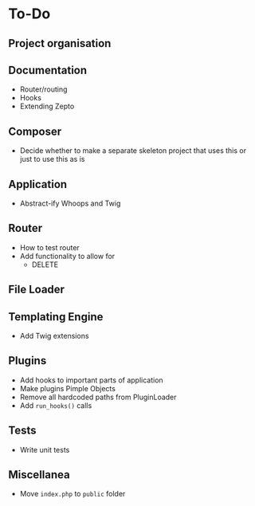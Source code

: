 To-Do
====

## Project organisation

## Documentation
- Router/routing
- Hooks
- Extending Zepto

## Composer
- Decide whether to make a separate skeleton project that uses this or just to use this as is

## Application
- Abstract-ify Whoops and Twig

## Router
- How to test router
- Add functionality to allow for
    - DELETE

## File Loader

## Templating Engine
- Add Twig extensions

## Plugins
- Add hooks to important parts of application
- Make plugins Pimple Objects
- Remove all hardcoded paths from PluginLoader
- Add ``run_hooks()`` calls

## Tests
- Write unit tests

## Miscellanea
- Move ``index.php`` to ``public`` folder
